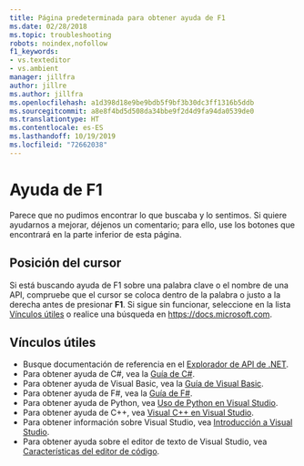 ```yaml
---
title: Página predeterminada para obtener ayuda de F1
ms.date: 02/28/2018
ms.topic: troubleshooting
robots: noindex,nofollow
f1_keywords:
- vs.texteditor
- vs.ambient
manager: jillfra
author: jillre
ms.author: jillfra
ms.openlocfilehash: a1d398d18e9be9bdb5f9bf3b30dc3ff1316b5ddb
ms.sourcegitcommit: a8e8f4bd5d508da34bbe9f2d4d9fa94da0539de0
ms.translationtype: HT
ms.contentlocale: es-ES
ms.lasthandoff: 10/19/2019
ms.locfileid: "72662038"
---
```

# <a name="f1-help"></a>Ayuda de F1

Parece que no pudimos encontrar lo que buscaba y lo sentimos. Si quiere ayudarnos a mejorar, déjenos un comentario; para ello, use los botones que encontrará en la parte inferior de esta página.

## <a name="cursor-position"></a>Posición del cursor

Si está buscando ayuda de F1 sobre una palabra clave o el nombre de una API, compruebe que el cursor se coloca dentro de la palabra o justo a la derecha antes de presionar **F1**. Si sigue sin funcionar, seleccione en la lista [Vínculos útiles](#useful-links) o realice una búsqueda en https://docs.microsoft.com.

## <a name="useful-links"></a>Vínculos útiles

- Busque documentación de referencia en el [Explorador de API de .NET](/dotnet/api/).
- Para obtener ayuda de C#, vea la [Guía de C#](/dotnet/csharp/index).
- Para obtener ayuda de Visual Basic, vea la [Guía de Visual Basic](/dotnet/visual-basic/).
- Para obtener ayuda de F#, vea la [Guía de F#](/dotnet/fsharp/).
- Para obtener ayuda de Python, vea [Uso de Python en Visual Studio](../../python/overview-of-python-tools-for-visual-studio.md).
- Para obtener ayuda de C++, vea [Visual C++ en Visual Studio](/cpp/visual-cpp-in-visual-studio).
- Para obtener información sobre Visual Studio, vea [Introducción a Visual Studio](../../get-started/visual-studio-ide.md).
- Para obtener ayuda sobre el editor de texto de Visual Studio, vea [Características del editor de código](../../ide/writing-code-in-the-code-and-text-editor.md).

